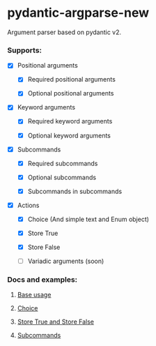# pydantic-argparse-new

Argument parser based on pydantic v2.

### Supports:

- [x] Positional arguments
  
  - [x] Required positional arguments
  
  - [x] Optional positional arguments

- [x] Keyword arguments
  
  - [x] Required keyword arguments
  
  - [x] Optional keyword arguments

- [x] Subcommands
  
  - [x] Required subcommands
  
  - [x] Optional subcommands
  
  - [x] Subcommands in subcommands

- [x] Actions
  
  - [x] Choice (And simple text and Enum object)
  
  - [x] Store True
  
  - [x] Store False
  
  - [ ] Variadic arguments (soon)

### Docs and examples:

1. [Base usage](./docs/BaseUsage.md)

2. [Choice](./docs/Choice.md)

3. [Store True and Store False](./docs/StoreTrueFalse.md)

4. [Subcommands](./docs/Subcommans.md)


